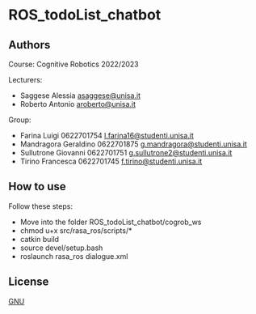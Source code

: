 # ROS_todoList_chatbot

## Authors
Course: Cognitive Robotics 2022/2023
 
Lecturers: 
* Saggese Alessia    asaggese@unisa.it
* Roberto Antonio	 aroberto@unisa.it
 
Group:
* Farina Luigi         0622701754    l.farina16@studenti.unisa.it
* Mandragora Geraldino 0622701875    g.mandragora@studenti.unisa.it
* Sullutrone Giovanni  0622701751    g.sullutrone2@studenti.unisa.it
* Tirino Francesca     0622701745    f.tirino@studenti.unisa.it

## How to use
Follow these steps:
* Move into the folder ROS_todoList_chatbot/cogrob_ws
* chmod u+x src/rasa_ros/scripts/*
* catkin build
* source devel/setup.bash
* roslaunch rasa_ros dialogue.xml

## License
[GNU](https://choosealicense.com/licenses/gpl-3.0/)
